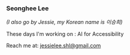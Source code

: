  
 ### Seonghee Lee 
 <em>(I also go by Jessie, my Korean name is 이승희) </em>

 These days I'm working on : AI for Accessibility 

Reach me at: jessielee.shl@gmail.com
